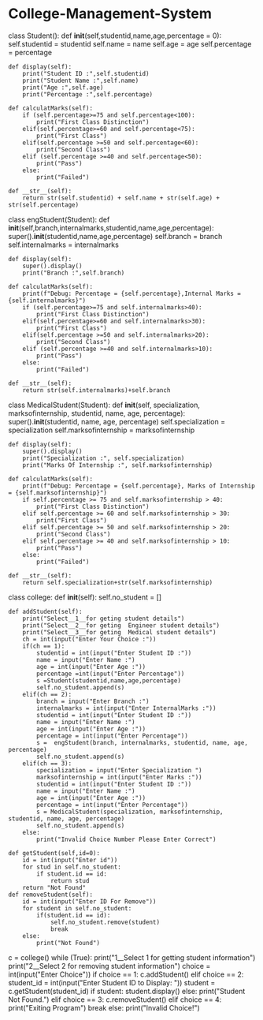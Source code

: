 # College-Management-System
class Student():
    def __init__(self,studentid,name,age,percentage = 0):
        self.studentid = studentid
        self.name = name
        self.age = age
        self.percentage = percentage

    def display(self):
        print("Student ID :",self.studentid)
        print("Student Name :",self.name)
        print("Age :",self.age)
        print("Percentage :",self.percentage)

    def calculatMarks(self):
        if (self.percentage>=75 and self.percentage<100):
            print("First Class Distinction")
        elif(self.percentage>=60 and self.percentage<75):
            print("First Class")
        elif(self.percentage >=50 and self.percentage<60):
            print("Second Class")
        elif (self.percentage >=40 and self.percentage<50):
            print("Pass")
        else:
            print("Failed")

    def __str__(self):
        return str(self.studentid) + self.name + str(self.age) + str(self.percentage)

class engStudent(Student):
    def __init__(self,branch,internalmarks,studentid,name,age,percentage):
        super().__init__(studentid,name,age,percentage)
        self.branch = branch
        self.internalmarks = internalmarks

    def display(self):
        super().display()
        print("Branch :",self.branch)

    def calculatMarks(self):
        print(f"Debug: Percentage = {self.percentage},Internal Marks = {self.internalmarks}")
        if (self.percentage>=75 and self.internalmarks>40):
            print("First Class Distinction")
        elif(self.percentage>=60 and self.internalmarks>30):
            print("First Class")
        elif(self.percentage >=50 and self.internalmarks>20):
            print("Second Class")
        elif (self.percentage >=40 and self.internalmarks>10):
            print("Pass")
        else:
            print("Failed")

    def __str__(self):
        return str(self.internalmarks)+self.branch

class MedicalStudent(Student):
    def __init__(self, specialization, marksofinternship, studentid, name, age, percentage):
        super().__init__(studentid, name, age, percentage)
        self.specialization = specialization
        self.marksofinternship = marksofinternship

    def display(self):
        super().display()
        print("Specialization :", self.specialization)
        print("Marks Of Internship :", self.marksofinternship)

    def calculatMarks(self):
        print(f"Debug: Percentage = {self.percentage}, Marks of Internship = {self.marksofinternship}")
        if self.percentage >= 75 and self.marksofinternship > 40:
            print("First Class Distinction")
        elif self.percentage >= 60 and self.marksofinternship > 30:
            print("First Class")
        elif self.percentage >= 50 and self.marksofinternship > 20:
            print("Second Class")
        elif self.percentage >= 40 and self.marksofinternship > 10:
            print("Pass")
        else:
            print("Failed")

    def __str__(self):
        return self.specialization+str(self.marksofinternship)
class college:
    def __init__(self):
        self.no_student = []

    def addStudent(self):
        print("Select__1__for geting student details")
        print("Select__2__for geting  Engineer student details")
        print("Select__3__for geting  Medical student details")
        ch = int(input("Enter Your Choice :"))
        if(ch == 1):
            studentid = int(input("Enter Student ID :"))
            name = input("Enter Name :")
            age = int(input("Enter Age :"))
            percentage =int(input("Enter Percentage"))
            s =Student(studentid,name,age,percentage)
            self.no_student.append(s)
        elif(ch == 2):
            branch = input("Enter Branch :")
            internalmarks = int(input("Enter InternalMarks :"))
            studentid = int(input("Enter Student ID :"))
            name = input("Enter Name :")
            age = int(input("Enter Age :"))
            percentage = int(input("Enter Percentage"))
            s =  engStudent(branch, internalmarks, studentid, name, age, percentage)
            self.no_student.append(s)
        elif(ch == 3):
            specialization = input("Enter Specialization ")
            marksofinternship = int(input("Enter Marks :"))
            studentid = int(input("Enter Student ID :"))
            name = input("Enter Name :")
            age = int(input("Enter Age :"))
            percentage = int(input("Enter Percentage"))
            s = MedicalStudent(specialization, marksofinternship, studentid, name, age, percentage)
            self.no_student.append(s)
        else:
            print("Invalid Choice Number Please Enter Correct")

    def getStudent(self,id=0):
        id = int(input("Enter id"))
        for stud in self.no_student:
            if student.id == id:
                return stud
        return "Not Found"
    def removeStudent(self):
        id = int(input("Enter ID For Remove"))
        for student in self.no_student:
            if(student.id == id):
                self.no_student.remove(student)
                break
        else:
            print("Not Found")


c = college()
while (True):
    print("1__Select 1 for getting student information")
    print("2__Select 2 for removing student information")
    choice = int(input("Enter Choice"))
    if choice == 1:
        c.addStudent()
    elif choice == 2:
        student_id = int(input("Enter Student ID to Display: "))
        student = c.getStudent(student_id)
        if student:
            student.display()
        else:
            print("Student Not Found.")
    elif choice == 3:
        c.removeStudent()
    elif choice == 4:
        print("Exiting Program")
        break
    else:
        print("Invalid Choice!")
